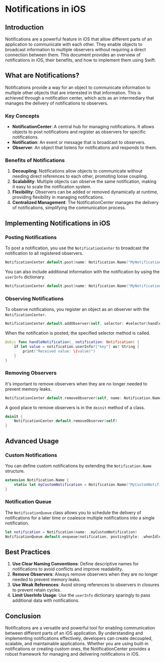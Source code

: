 
# Notifications in iOS

## **Introduction**

Notifications are a powerful feature in iOS that allow different parts of an application to communicate with each other. They enable objects to broadcast information to multiple observers without requiring a direct connection between them. This document provides an overview of notifications in iOS, their benefits, and how to implement them using Swift.

## **What are Notifications?**

Notifications provide a way for an object to communicate information to multiple other objects that are interested in that information. This is achieved through a notification center, which acts as an intermediary that manages the delivery of notifications to observers.

### **Key Concepts**

- **NotificationCenter**: A central hub for managing notifications. It allows objects to post notifications and register as observers for specific notifications.
- **Notification**: An event or message that is broadcast to observers.
- **Observer**: An object that listens for notifications and responds to them.

### **Benefits of Notifications**

1. **Decoupling**: Notifications allow objects to communicate without needing direct references to each other, promoting loose coupling.
2. **Scalability**: Multiple objects can observe the same notification, making it easy to scale the notification system.
3. **Flexibility**: Observers can be added or removed dynamically at runtime, providing flexibility in managing notifications.
4. **Centralized Management**: The NotificationCenter manages the delivery of notifications, simplifying the communication process.

## **Implementing Notifications in iOS**

### **Posting Notifications**

To post a notification, you use the `NotificationCenter` to broadcast the notification to all registered observers.

```swift
NotificationCenter.default.post(name: Notification.Name("MyNotification"), object: nil)
```

You can also include additional information with the notification by using the `userInfo` dictionary.

```swift
NotificationCenter.default.post(name: Notification.Name("MyNotification"), object: nil, userInfo: ["key": "value"])
```

### **Observing Notifications**

To observe notifications, you register an object as an observer with the `NotificationCenter`.

```swift
NotificationCenter.default.addObserver(self, selector: #selector(handleNotification(_:)), name: Notification.Name("MyNotification"), object: nil)
```

When the notification is posted, the specified selector method is called.

```swift
@objc func handleNotification(_ notification: Notification) {
    if let value = notification.userInfo?["key"] as? String {
        print("Received value: \(value)")
    }
}
```

### **Removing Observers**

It's important to remove observers when they are no longer needed to prevent memory leaks.

```swift
NotificationCenter.default.removeObserver(self, name: Notification.Name("MyNotification"), object: nil)
```

A good place to remove observers is in the `deinit` method of a class.

```swift
deinit {
    NotificationCenter.default.removeObserver(self)
}
```

## **Advanced Usage**

### **Custom Notifications**

You can define custom notifications by extending the `Notification.Name` structure.

```swift
extension Notification.Name {
    static let myCustomNotification = Notification.Name("MyCustomNotification")
}
```

### **Notification Queue**

The `NotificationQueue` class allows you to schedule the delivery of notifications for a later time or coalesce multiple notifications into a single notification.

```swift
let notification = Notification(name: .myCustomNotification)
NotificationQueue.default.enqueue(notification, postingStyle: .whenIdle)
```

## **Best Practices**

1. **Use Clear Naming Conventions**: Define descriptive names for notifications to avoid conflicts and improve readability.
2. **Remove Observers**: Always remove observers when they are no longer needed to prevent memory leaks.
3. **Use Weak References**: Avoid strong references to observers in closures to prevent retain cycles.
4. **Limit UserInfo Usage**: Use the `userInfo` dictionary sparingly to pass additional data with notifications.

## **Conclusion**

Notifications are a versatile and powerful tool for enabling communication between different parts of an iOS application. By understanding and implementing notifications effectively, developers can create decoupled, scalable, and maintainable applications. Whether you are using built-in notifications or creating custom ones, the NotificationCenter provides a robust framework for managing and delivering notifications in iOS.
